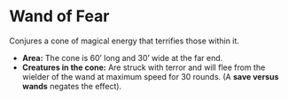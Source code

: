 # Wand of Fear

Conjures a cone of magical energy that terrifies those within it.

- **Area:** The cone is 60’ long and 30’ wide at the far end.
- **Creatures in the cone:** Are struck with terror and will flee from the wielder of the wand at maximum speed for 30 rounds. (A **save versus wands** negates the effect).